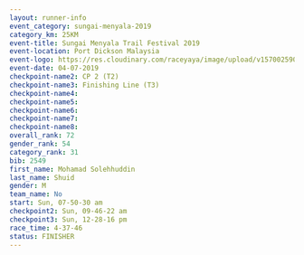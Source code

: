 ```yaml
---
layout: runner-info 
event_category: sungai-menyala-2019 
category_km: 25KM 
event-title: Sungai Menyala Trail Festival 2019 
event-location: Port Dickson Malaysia 
event-logo: https://res.cloudinary.com/raceyaya/image/upload/v1570025907/logo/smft_rwzxh1.jpg 
event-date: 04-07-2019 
checkpoint-name2: CP 2 (T2) 
checkpoint-name3: Finishing Line (T3) 
checkpoint-name4: 
checkpoint-name5: 
checkpoint-name6: 
checkpoint-name7: 
checkpoint-name8: 
overall_rank: 72
gender_rank: 54
category_rank: 31
bib: 2549
first_name: Mohamad Solehhuddin
last_name: Shuid
gender: M
team_name: No
start: Sun, 07-50-30 am
checkpoint2: Sun, 09-46-22 am
checkpoint3: Sun, 12-28-16 pm
race_time: 4-37-46
status: FINISHER
---
```

